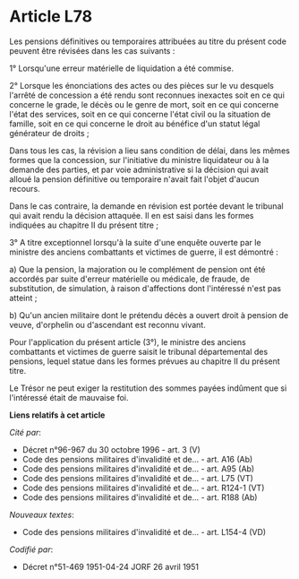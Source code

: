 # Article L78

Les pensions définitives ou temporaires attribuées au titre du présent code peuvent être révisées dans les cas suivants :

1° Lorsqu'une erreur matérielle de liquidation a été commise.

2° Lorsque les énonciations des actes ou des pièces sur le vu desquels l'arrêté de concession a été rendu sont reconnues
inexactes soit en ce qui concerne le grade, le décès ou le genre de mort, soit en ce qui concerne l'état des services, soit
en ce qui concerne l'état civil ou la situation de famille, soit en ce qui concerne le droit au bénéfice d'un statut légal
générateur de droits ;

Dans tous les cas, la révision a lieu sans condition de délai, dans les mêmes formes que la concession, sur l'initiative du
ministre liquidateur ou à la demande des parties, et par voie administrative si la décision qui avait alloué la pension
définitive ou temporaire n'avait fait l'objet d'aucun recours.

Dans le cas contraire, la demande en révision est portée devant le tribunal qui avait rendu la décision attaquée. Il en est
saisi dans les formes indiquées au chapitre II du présent titre ;

3° A titre exceptionnel lorsqu'à la suite d'une enquête ouverte par le ministre des anciens combattants et victimes de
guerre, il est démontré :

a) Que la pension, la majoration ou le complément de pension ont été accordés par suite d'erreur matérielle ou médicale, de
fraude, de substitution, de simulation, à raison d'affections dont l'intéressé n'est pas atteint ;

b) Qu'un ancien militaire dont le prétendu décès a ouvert droit à pension de veuve, d'orphelin ou d'ascendant est reconnu
vivant.

Pour l'application du présent article (3°), le ministre des anciens combattants et victimes de guerre saisit le tribunal
départemental des pensions, lequel statue dans les formes prévues au chapitre II du présent titre.

Le Trésor ne peut exiger la restitution des sommes payées indûment que si l'intéressé était de mauvaise foi.

**Liens relatifs à cet article**

_Cité par_:

  - Décret n°96-967 du 30 octobre 1996 - art. 3 (V)
  - Code des pensions militaires d'invalidité et de... - art. A16 (Ab)
  - Code des pensions militaires d'invalidité et de... - art. A95 (Ab)
  - Code des pensions militaires d'invalidité et de... - art. L75 (VT)
  - Code des pensions militaires d'invalidité et de... - art. R124-1 (VT)
  - Code des pensions militaires d'invalidité et de... - art. R188 (Ab)

_Nouveaux textes_:

  - Code des pensions militaires d'invalidité et de... - art. L154-4 (VD)

_Codifié par_:

  - Décret n°51-469 1951-04-24 JORF 26 avril 1951
